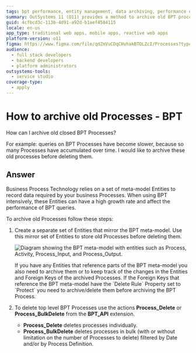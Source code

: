 ```yaml
---
tags: bpt performance, entity management, data archiving, performance optimization, process management
summary: OutSystems 11 (O11) provides a method to archive old BPT processes to improve query performance by creating a mirrored set of meta-model entities.
guid: 4cfbcd3c-113b-4d91-a92d-b1aef4584115
locale: en-us
app_type: traditional web apps, mobile apps, reactive web apps
platform-version: o11
figma: https://www.figma.com/file/qdZmVuCDqCHvhakBTOLZcI/Processes?type=design&node-id=147%3A325&mode=design&t=RJVgJk7HezcStPje-1
audience:
  - full stack developers
  - backend developers
  - platform administrators
outsystems-tools:
  - service studio
coverage-type:
  - apply
---
```


# How to archive old Processes - BPT

How can I archive old closed BPT Processes?

For example: queries on BPT Processes have become slower, because so many Processes have accumulated over time. I would like to archive these old processes before deleting them.

## Answer

Business Process Technology relies on a set of meta-model Entities to record data required by your business Processes. When using BPT intensively, these Entities can have a high growth rate and affect the performance of BPT queries.

To archive old Processes follow these steps:

1. Create a separate set of Entities that mirror the BPT meta-model. Use this mirror set of Entities to store old Processes before deleting them.

    ![Diagram showing the BPT meta-model with entities such as Process, Activity, Process_Input, and Process_Output.](images/BPTModel.png "BPT Meta-Model Diagram")

    <div class="info" markdown="1">
    If you have any Entities that reference parts of the BPT meta-model you also need to archive them or to keep track of the changes in the Entities and Foreign Keys of the archived Processes.  
    If the Foreign Keys that reference the BPT meta-model have the `Delete Rule` Property set to `Protect` you need to archive/delete them before archiving the BPT Process.
    </div>

1. To delete top level BPT Processes use the actions **Process\_Delete** or **Process\_BulkDelete** from the **BPT_API** extension.

    * **Process\_Delete** deletes processes individually.
    * **Process\_BulkDelete** deletes processes in bulk (with or without limitation on the number of Processes to delete) filtered by Date and/or by Process Definition.
